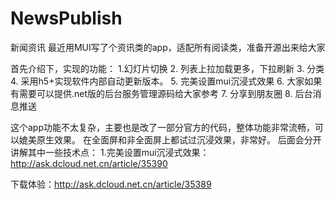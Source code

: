 # NewsPublish
新闻资讯
最近用MUI写了个资讯类的app，适配所有阅读类，准备开源出来给大家

首先介绍下，实现的功能：
1.幻灯片切换
2. 列表上拉加载更多，下拉刷新
3. 分类
4. 采用h5+实现软件内部自动更新版本。
5. 完美设置mui沉浸式效果
6. 大家如果有需要可以提供.net版的后台服务管理源码给大家参考
7. 分享到朋友圈
8. 后台消息推送

这个app功能不太复杂，主要也是改了一部分官方的代码，整体功能非常流畅，可以媲美原生效果。
在全面屏和非全面屏上都试过沉浸效果，非常好。
后面会分开讲解其中一些技术点：
1.完美设置mui沉浸式效果： http://ask.dcloud.net.cn/article/35390

下载体验：http://ask.dcloud.net.cn/article/35389
